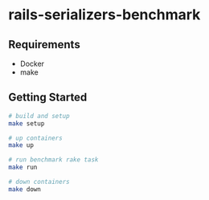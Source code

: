 # rails-serializers-benchmark

## Requirements

- Docker
- make

## Getting Started

```sh
# build and setup
make setup

# up containers
make up

# run benchmark rake task
make run

# down containers
make down
```
